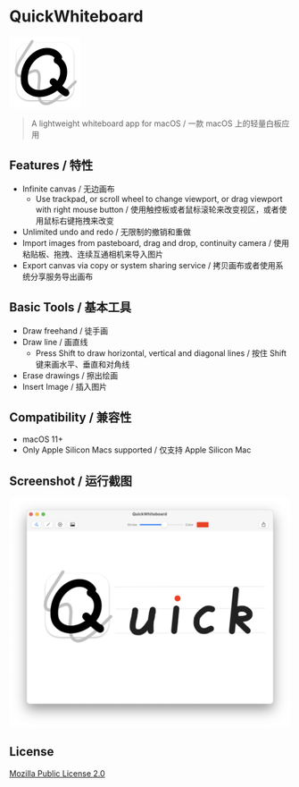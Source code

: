 # QuickWhiteboard
<img src="./QuickWhiteboard/Assets.xcassets/AppIcon.appiconset/256.png" width="128" height="128">

> A lightweight whiteboard app for macOS / 一款 macOS 上的轻量白板应用

## Features / 特性

- Infinite canvas / 无边画布
    - Use trackpad, or scroll wheel to change viewport, or drag viewport with right mouse button / 使用触控板或者鼠标滚轮来改变视区，或者使用鼠标右键拖拽来改变
- Unlimited undo and redo / 无限制的撤销和重做
- Import images from pasteboard, drag and drop, continuity camera / 使用粘贴板、拖拽、连续互通相机来导入图片
- Export canvas via copy or system sharing service / 拷贝画布或者使用系统分享服务导出画布

## Basic Tools / 基本工具

- Draw freehand / 徒手画
- Draw line / 画直线
    - Press Shift to draw horizontal, vertical and diagonal lines / 按住 Shift 键来画水平、垂直和对角线
- Erase drawings / 擦出绘画
- Insert Image / 插入图片

## Compatibility / 兼容性

- macOS 11+
- Only Apple Silicon Macs supported / 仅支持 Apple Silicon Mac

## Screenshot / 运行截图

<img src="./Screenshot.png" width="912">

## License

[Mozilla Public License 2.0](./LICENSE)